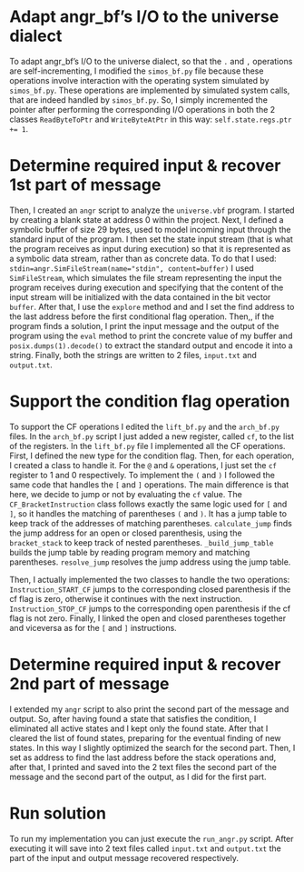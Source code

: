 
# Adapt angr_bf’s I/O to the universe dialect
To adapt angr_bf’s I/O to the universe dialect, so that the `.` and `,` operations are self-incrementing, I modified the `simos_bf.py` file because these operations involve interaction with the operating system simulated by `simos_bf.py`.
These operations are implemented by simulated system calls, that are indeed handled by `simos_bf.py`.
So, I simply incremented the pointer after performing the corresponding I/O operations in both the 2 classes `ReadByteToPtr` and `WriteByteAtPtr` in this way:
`self.state.regs.ptr += 1`.

# Determine required input & recover 1st part of message
Then, I created an `angr` script to analyze the `universe.vbf` program.
I started by creating a blank state at address 0 within the project. 
Next, I defined a symbolic buffer of size 29 bytes, used to model incoming input through the standard input of the program. 
I then set the state input stream (that is what the program receives as input during execution) so that it is represented as a symbolic data stream, rather than as concrete data.
To do that I used:
`stdin=angr.SimFileStream(name="stdin", content=buffer)`
 I used `SimFileStream`, which simulates the file stream representing the input the program receives during execution and specifying that the content of the input stream will be initialized with the data contained in the bit vector `buffer`.
 After that, I use the `explore` method and and I set the find address to the last address before the first conditional flag operation.
 Then,, if the program finds a solution, I print the input message and the output of the program using the `eval` method to print the concrete value of my buffer and `posix.dumps(1).decode()` to extract the standard output and encode it into a string.
Finally, both the strings are written to 2 files, `input.txt` and `output.txt`.

# Support the condition flag operation
To support the CF operations I edited the `lift_bf.py` and the `arch_bf.py` files.
In the `arch_bf.py` script I just added a new register, called `cf`, to the list of the registers.
In the  `lift_bf.py` file I implemented all the CF operations.
First, I defined the new type for the condition flag.
Then, for each operation, I created a class to handle it.
For the `@` and `&` operations, I just set the `cf` register to 1 and 0 respectively.
To implement the `(` and `)` I followed the same code that handles the `[` and `]` operations. The main difference is that here, we decide to jump or not by evaluating the `cf` value.
The `CF_BracketInstruction` class follows exactly the same logic used for `[` and `]`, so it handles the matching of parentheses `(` and `)`.
It has a jump table  to keep track of the addresses of matching parentheses.
`calculate_jump` finds the jump address for an open or closed parenthesis, using the `bracket_stack` to keep track of nested parentheses.
`_build_jump_table` builds the jump table by reading program memory and matching parentheses.
`resolve_jump` resolves the jump address using the jump table.

Then, I actually implemented the two classes to handle the two operations:
`Instruction_START_CF` jumps to the corresponding closed parenthesis if the cf flag is zero, otherwise it continues with the next instruction.
`Instruction_STOP_CF` jumps to the corresponding open parenthesis if the cf flag is not zero.
Finally, I linked the open and closed parentheses together and viceversa as for the `[` and `]` instructions.

# Determine required input & recover 2nd part of message
I extended my `angr` script to also print the second part of the message and output.
So, after having found a state that satisfies the condition, I eliminated all active states and I kept only the found state. After that I cleared the list of found states, preparing for the eventual finding of new states. In this way I slightly optimized the search for the second part.
Then, I set as address to find the last address before the stack operations and, after that, I printed and saved into the 2 text files the second part of the message and the second part of the output, as I did for the first part.

# Run solution
To run my implementation you can just execute the `run_angr.py` script.
After executing it will save into 2 text files called `input.txt` and `output.txt` the part of the input and output message recovered respectively.


